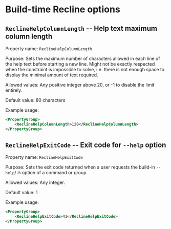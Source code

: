 # Build-time Recline options

## `ReclineHelpColumnLength` -- Help text maximum column length

Property name:
    `ReclineHelpColumnLength`

Purpose:
    Sets the maximum number of characters allowed in each line of the
    help text before starting a new line. Might not be exactly
    respected when the constraint is impossible to solve, i.e. there
    is not enough space to display the minimal amount of text
    required.

Allowed values:
    Any positive integer above 20, or -1 to disable the limit
    entirely.

Default value: 80 characters

Example usage:
```xml
<PropertyGroup>
    <ReclineHelpColumnLength>120</ReclineHelpColumnLength>
</PropertyGroup>
```

## `ReclineHelpExitCode` -- Exit code for `--help` option

Property name:
    `ReclineHelpExitCode`

Purpose:
    Sets the exit code returned when a user requests the build-in
    `--help`/`-h` option of a command or group.

Allowed values:
    Any integer.

Default value: 1

Example usage:
```xml
<PropertyGroup>
    <ReclineHelpExitCode>41</ReclineHelpExitCode>
</PropertyGroup>
```